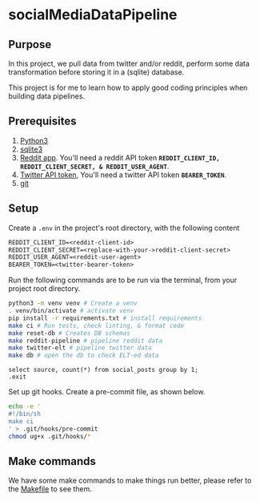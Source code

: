 # socialMediaDataPipeline


## Purpose
In this project, we pull data from twitter and/or reddit, perform some data transformation before storing it in a (sqlite) database.

This project is for me to learn how to apply good coding principles when building data pipelines.


## Prerequisites

1. [Python3](https://www.python.org/downloads/)
2. [sqlite3](https://www.sqlite.org/download.html)
3. [Reddit app](https://www.geeksforgeeks.org/how-to-get-client_id-and-client_secret-for-python-reddit-api-registration/). You'll need a reddit API token **`REDDIT_CLIENT_ID, REDDIT_CLIENT_SECRET, & REDDIT_USER_AGENT`**.
4. [Twitter API token](https://developer.twitter.com/en/docs/twitter-api/getting-started/getting-access-to-the-twitter-api), You'll need a twitter API token **`BEARER_TOKEN`**.
5. [git](https://git-scm.com/book/en/v2/Getting-Started-Installing-Git)


## Setup

Create a `.env` in the project's root directory, with the following content
```txt
REDDIT_CLIENT_ID=<reddit-client-id>
REDDIT_CLIENT_SECRET=<replace-with-your->reddit-client-secret>
REDDIT_USER_AGENT=<reddit-user-agent>
BEARER_TOKEN=<twitter-bearer-token>
```


Run the following commands are to be run via the terminal, from your project root directory.

```bash
python3 -m venv venv # Create a venv
. venv/bin/activate # activate venv
pip install -r requirements.txt # install requirements
make ci # Run tests, check linting, & format code
make reset-db # Creates DB schemas
make reddit-pipeline # pipeline reddit data
make twitter-elt # pipeline twitter data
make db # open the db to check ELT-ed data 
```

```sqlite
select source, count(*) from social_posts group by 1;
.exit
```

Set up git hooks. Create a pre-commit file, as shown below.

```bash
echo -e '
#!/bin/sh
make ci
' > .git/hooks/pre-commit
chmod ug+x .git/hooks/*
```

## Make commands

We have some make commands to make things run better, please refer to the [Makefile](./Makefile) to see them.
